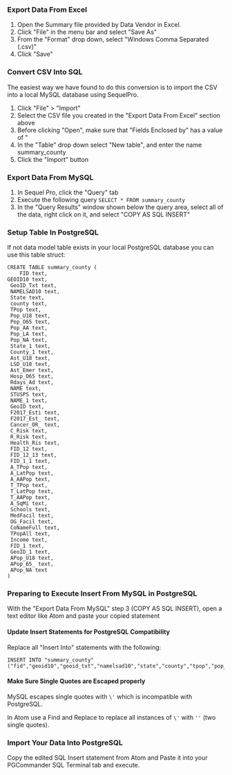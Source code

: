 ### Export Data From Excel
1. Open the Summary file provided by Data Vendor in Excel.
2. Click "File" in the menu bar and select "Save As"
3. From the "Format" drop down, select "Windows Comma Separated (.csv)"
4. Click "Save"

### Convert CSV Into SQL
The easiest way we have found to do this conversion is to import the CSV into a local MySQL database using SequelPro.

1. Click "File" > "Import"
2. Select the CSV file you created in the "Export Data From Excel" section above
3. Before clicking "Open", make sure that "Fields Enclosed by" has a value of "
4. In the "Table" drop down select "New table", and enter the name summary_county
5. Click the "Import" button

### Export Data From MySQL
1. In Sequel Pro, click the "Query" tab
2. Execute the following query `SELECT * FROM summary_county`
3. In the "Query Results" window shown below the query area, select all of the data, right click on it, and select "COPY AS SQL INSERT"

### Setup Table In PostgreSQL
If not data model table exists in your local PostgreSQL database you can use this table struct:

```
CREATE TABLE summary_county (
	FID text, 
GEOID10 text, 
 GeoID_Txt text, 
 NAMELSAD10 text, 
 State text, 
 county text, 
 TPop text, 
 Pop_U18 text, 
 Pop_O65 text, 
 Pop_AA text, 
 Pop_LA text, 
 Pop_NA text, 
 State_1 text, 
 County_1 text, 
 Ast_U18 text, 
 LSD_U18 text, 
 Ast_Emer text, 
 Hosp_O65 text, 
 Rdays_Ad text, 
 NAME text, 
 STUSPS text, 
 NAME_1 text, 
 GeoID text, 
 F2017_Esti text, 
 F2017_Est_ text, 
 Cancer_OR_ text, 
 C_Risk text, 
 R_Risk text, 
 Health_Ris text, 
 FID_12 text, 
 FID_12_13 text, 
 FID_1_1 text, 
 A_TPop text, 
 A_LatPop text, 
 A_AAPop text, 
 T_TPop text, 
 T_LatPop text, 
 T_AAPop text, 
 A_SqMi text, 
 Schools text, 
 MedFacil text, 
 OG_Facil text, 
 CoNameFull text, 
 TPopAll text, 
 Income text, 
 FID_1 text, 
 GeoID_1 text, 
 APop_U18 text, 
 APop_65_ text, 
 APop_NA text
)
```

### Preparing to Execute Insert From MySQL in PostgreSQL
With the "Export Data From MySQL" step 3 (COPY AS SQL INSERT), open a text editor like Atom and paste your copied statement

#### Update Insert Statements for PostgreSQL Compatibility
Replace all "Insert Into" statements with the following:
```
INSERT INTO "summary_county"("fid","geoid10","geoid_txt","namelsad10","state","county","tpop","pop_u18","pop_o65","pop_aa","pop_la","pop_na","state_1","county_1","ast_u18","lsd_u18","ast_emer","hosp_o65","rdays_ad","name","stusps","name_1","geoid","f2017_esti","f2017_est_","cancer_or_","c_risk","r_risk","health_ris","fid_12","fid_12_13","fid_1_1","a_tpop","a_latpop","a_aapop","t_tpop","t_latpop","t_aapop","a_sqmi","schools","medfacil","og_facil","conamefull","tpopall","income","fid_1","geoid_1","apop_u18","apop_65_","apop_na")
```

#### Make Sure Single Quotes are Escaped properly
MySQL escapes single quotes with `\'` which is incompatible with PostgreSQL. 

In Atom use a Find and Replace to replace all instances of `\'` with `''` (two single quotes).

### Import Your Data Into PostgreSQL
Copy the edited SQL Insert statement from Atom and Paste it into your PGCommander SQL Terminal tab and execute.

